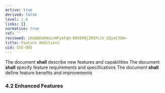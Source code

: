 ```yaml
---
active: true
derived: false
level: 1.0
links: []
normative: true
ref: ''
reviewed: iKGA8DoDWxLnWFyeFgK-B9VEPNjIMIPLtV_QZyxCYOA=
title: Feature Additions
uid: SVD-005
---
```


The document **shall** describe new features and capabilities
The document **shall** specify feature requirements and specifications
The document **shall** define feature benefits and improvements

### 4.2 Enhanced Features